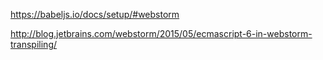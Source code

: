 https://babeljs.io/docs/setup/#webstorm

http://blog.jetbrains.com/webstorm/2015/05/ecmascript-6-in-webstorm-transpiling/
